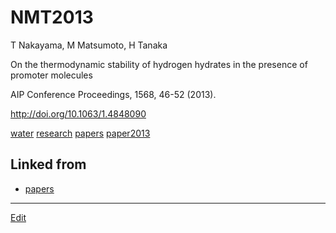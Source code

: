 # NMT2013

T Nakayama, M Matsumoto, H Tanaka

On the thermodynamic stability of hydrogen hydrates in the presence of promoter molecules

AIP Conference Proceedings, 1568, 46-52 (2013).

http://doi.org/10.1063/1.4848090



[water](water.md) [research](research.md) [papers](papers.md) [paper2013](paper2013.md)



## Linked from

* [papers](papers.md)


----
[Edit](https://github.com/vitroid/vitroid.github.io/edit/master/MD/NMT2013.md)
